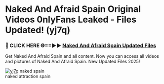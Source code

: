 # Naked And Afraid Spain Original Videos 0nlyFans Leaked - Files Updated! (yj7q)

<h3>🔴 CLICK HERE 🌐==►► <a href="https://tinyurl.com/yckcrads" rel="nofollow">Naked And Afraid Spain Updated Files</a></h3>

Get Naked And Afraid Spain and all content. Now you can access all videos and pictures of Naked And Afraid Spain. New Updated Files 2025!

[![yj7q](https://i.imgur.com/hpKpOFt.gif)](https://tinyurl.com/yckcrads)
naked spain<br>
naked attraction spain
